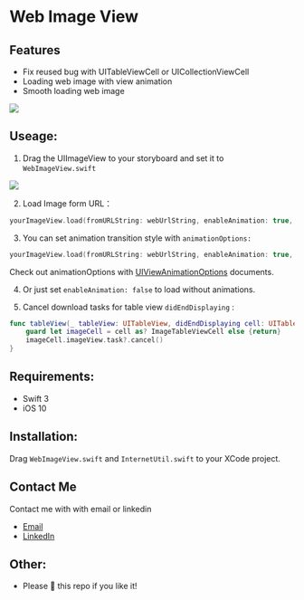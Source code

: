 # Web Image View

## Features

- Fix reused bug with UITableViewCell or UICollectionViewCell
- Loading web image with view animation 
- Smooth loading web image


![](https://media.giphy.com/media/xULW8ABL8rsw3jZyaA/giphy.gif)


## Useage:

1. Drag the UIImageView to your storyboard and set it to `WebImageView.swift`

![](https://i.imgur.com/JXVrs5W.png)

2. Load Image form URL：

 
```Swift
yourImageView.load(fromURLString: webUrlString, enableAnimation: true, defaultImage: UIImage(named: "defaultImage")!)
```

3. You can set animation transition style with `animationOptions:`

```Swift
yourImageView.load(fromURLString: webUrlString, enableAnimation: true, defaultImage: UIImage(named: "defaultImage")!, animationOptions: .transitionCrossDissolve)
```

Check out animationOptions with [UIViewAnimationOptions](https://developer.apple.com/documentation/uikit/uiviewanimationoptions) documents.

4. Or just set `enableAnimation: false` to load without animations.

5. Cancel download tasks for table view `didEndDisplaying` :

```Swift
func tableView(_ tableView: UITableView, didEndDisplaying cell: UITableViewCell, forRowAt indexPath: IndexPath) {
    guard let imageCell = cell as? ImageTableViewCell else {return}
    imageCell.imageView.task?.cancel()
}
```    


## Requirements:

- Swift 3
- iOS 10

## Installation:

Drag `WebImageView.swift` and `InternetUtil.swift` to your XCode project.

## Contact Me
Contact me with with email or linkedin

- [Email](boshi.litw@gmail.com)
- [LinkedIn](https://www.linkedin.com/in/boshi-li-b72836102/)

## Other:
- Please 🌟 this repo if you like it! 











